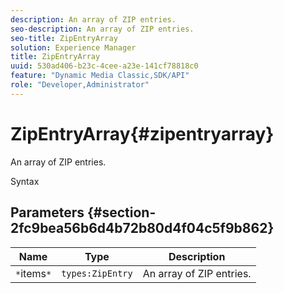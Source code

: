 ```yaml
---
description: An array of ZIP entries.
seo-description: An array of ZIP entries.
seo-title: ZipEntryArray
solution: Experience Manager
title: ZipEntryArray
uuid: 530ad406-b23c-4cee-a23e-141cf78818c0
feature: "Dynamic Media Classic,SDK/API"
role: "Developer,Administrator"
---
```


# ZipEntryArray{#zipentryarray}

An array of ZIP entries.

 Syntax 

## Parameters {#section-2fc9bea56b6d4b72b80d4f04c5f9b862}

|  Name  | Type  | Description  |
|---|---|---|
|  `*`items`*`  | `types:ZipEntry`  | An array of ZIP entries.  |

